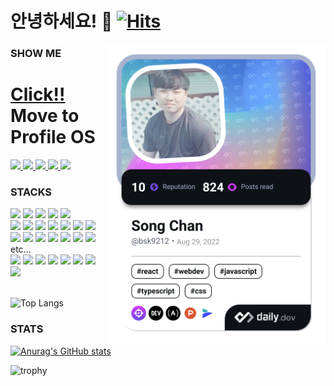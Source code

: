 # 안녕하세요! 👋 [![Hits](https://hits.seeyoufarm.com/api/count/incr/badge.svg?url=https%3A%2F%2Fgithub.com%2FSongchanheum%2Fhit-counter&count_bg=%23AC4FAE&title_bg=%23555555&icon=&icon_color=%23E7E7E7&title=hits&edge_flat=false)](https://hits.seeyoufarm.com)

<a href="https://app.daily.dev/bsk9212" target="_blank">
  <img 
    src="https://github.com/Songchanheum/Songchanheum/blob/main/devcard.png" 
    width="350" 
    align="right"/>
</a>

### SHOW ME

# [Click!!](https://profile-mac-os.vercel.app/)  Move to Profile OS


<div align="left">
  
  <a href="https://songsintroduce.vercel.app/" target="_blank">
    <img
      src="https://img.shields.io/badge/dailydev-aaaaaa?style=flat-square&logo=dev.to&logoColor=white"/>
  </a>
  <a href="https://songsintroduce.vercel.app/main" target="_blank">
    <img
      src="https://img.shields.io/badge/portfolio-ff33ff?style=flat-square&logo=github&logoColor=white"/>
  </a>
  <a href="https://songsblog.vercel.app/" target="_blank">
    <img
      src="https://img.shields.io/badge/blog-333333?style=flat-square&logo=medium&logoColor=white"/>
  </a>
  <a href="https://www.instagram.com/songch_/" target="_blank">
  <img src="https://img.shields.io/badge/instagram-ff69b4?style=flat-square&logo=instagram&logoColor=white"/>
  </a>
  <a href="https://songchanheum.github.io/portfolio" target="_blank">
    <img
      src="https://img.shields.io/badge/portfolio_legacy-529323?style=flat-square&logo=github&logoColor=white"/>
  </a>

</div>


<div align=left><h3>STACKS</h3></div>
<div align=left>
  <img src="https://img.shields.io/badge/javascript-F7DF1E?style=flat&logo=javascript&logoColor=black"> 
  <img src="https://img.shields.io/badge/Next.js-000000?style=flat-square&logo=Next.js&logoColor=white">
  <img src="https://img.shields.io/badge/react-61DAFB?style=flat&logo=react&logoColor=black"> 
  <img src="https://img.shields.io/badge/Typescript-3178C6?style=flat-square&logo=Typescript&logoColor=white"/>
  <img src="https://img.shields.io/badge/Tailwind CSS-06B6D4?style=flat-square&logo=Tailwind CSS&logoColor=white"/>
  <br />
  <img src="https://img.shields.io/badge/html5-E34F26?style=flat&logo=html5&logoColor=white"> 
  <img src="https://img.shields.io/badge/css-1572B6?style=flat&logo=css3&logoColor=white"> 
  <img src="https://img.shields.io/badge/antdesign-339AF0?style=flat&logo=antdesign&logoColor=white">
  <img src="https://img.shields.io/badge/jquery-0769AD?style=flat&logo=jquery&logoColor=white">
  <img src="https://img.shields.io/badge/vue.js-4FC08D?style=flat&logo=vue.js&logoColor=white"> 
  <img src="https://img.shields.io/badge/angular.js-DD0031?style=flat&logo=angularjs&logoColor=white">
  <img src="https://img.shields.io/badge/node.js-339933?style=flat&logo=Node.js&logoColor=white">
  <br />
  <img src="https://img.shields.io/badge/github-181717?style=flat&logo=github&logoColor=white">
  <img src="https://img.shields.io/badge/gitlab-F05032?style=flat&logo=gitlab&logoColor=white">
  <img src="https://img.shields.io/badge/git-F05032?style=flat&logo=git&logoColor=white">
  <img src="https://img.shields.io/badge/chakraUI-61DAFB?style=flat&logo=chakraui&logoColor=white">
  <img src="https://img.shields.io/badge/bootstrap-7952B3?style=flat&logo=bootstrap&logoColor=white">
  <img src="https://img.shields.io/badge/java-007396?style=flat&logo=java&logoColor=white"> 
  <img src="https://img.shields.io/badge/spring-6DB33F?style=flat&logo=spring&logoColor=white"> 
  <br />
  etc... <br/>
  <img src="https://img.shields.io/badge/c++-00599C?style=flat&logo=c%2B%2B&logoColor=white">
  <img src="https://img.shields.io/badge/oracle-F80000?style=flat&logo=oracle&logoColor=white"> 
  <img src="https://img.shields.io/badge/mysql-4479A1?style=flat&logo=mysql&logoColor=white"> 
  <img src="https://img.shields.io/badge/mariaDB-003545?style=flat&logo=mariaDB&logoColor=white"> 
  <img src="https://img.shields.io/badge/mongoDB-47A248?style=flat&logo=MongoDB&logoColor=white">
  <img src="https://img.shields.io/badge/express-000000?style=flat&logo=express&logoColor=white">
  <img src="https://img.shields.io/badge/linux-FCC624?style=flat&logo=linux&logoColor=black"> 
  <img src="https://img.shields.io/badge/apache tomcat-F8DC75?style=flat&logo=apachetomcat&logoColor=white">
</div>  
<br />

![Top Langs](https://github-readme-stats.vercel.app/api/top-langs/?username=Songchanheum&layout=compact&show_icons=true&card_width=450&theme=onedark)
 
### STATS
[![Anurag's GitHub stats](https://github-readme-stats.vercel.app/api?username=Songchanheum&show_icons=true&theme=onedark)](https://github.com/anuraghazra/github-readme-stats)

![trophy](https://github-profile-trophy.vercel.app/?username=Songchanheum&theme=discord&row=2&column=3&title=MultiLanguage,Commits,PullRequest,Experience,Repositories,Followers)


